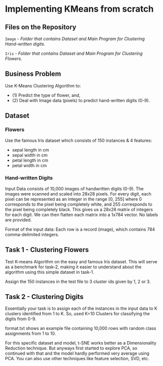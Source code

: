 # Implementing KMeans from scratch

## Files on the Repository

  `Image` - *Folder that contains Dataset and Main Program for Clustering Hand-written digits.*

  `Iris`  - *Folder that contains Dataset and Main Program for Clustering Flowers.*

## Business Problem

Use K-Means Clustering Algorithm to:
  - (1) Predict the type of flower, and, 
  - (2) Deal with Image data (pixels) to predict hand-written digits (0-9).

## Dataset

### Flowers

Use the famous Iris dataset which consists of 150 instances & 4 features:

  - sepal length in cm
  - sepal width in cm
  - petal length in cm
  - petal width in cm

### Hand-written Digits

Input Data consists of 10,000 images of handwritten digits (0-9). The images were scanned and scaled into 28x28 pixels. For every digit, each pixel can be represented as an integer in the range [0, 255] where 0 corresponds to the pixel being completely white, and 255 corresponds to the pixel being completely black. This gives us a 28x28 matrix of integers for each digit. We can then flatten each matrix into a 1x784 vector. No labels are provided.

Format of the input data: Each row is a record (image), which contains 784 comma-delimited integers.

## Task 1 - Clustering Flowers

Test K-means Algorithm on the easy and famous Iris dataset. This will serve as a benchmark for task-2, making it easier to understand about the algorithm using this simple dataset in task-1.

Assign the 150 instances in the test file to 3 cluster ids given by 1, 2 or 3.

## Task 2 - Clustering Digits

Essentially your task is to assign each of the instances in the input data to K clusters identified from 1 to K. So, used K=10 Clusters for classifying the digits from 0-9.

format.txt shows an example file containing 10,000 rows with random class assignments from 1 to 10.

For this specific dataset and model, t-SNE works better as a Dimensionality Reduction technique. But anyways first started to explore PCA, so continued with that and the model hardly performed very average using PCA. You can also use other techniques like feature selection, SVD, etc.


